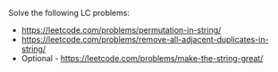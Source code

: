 Solve the following LC problems:
* https://leetcode.com/problems/permutation-in-string/
* https://leetcode.com/problems/remove-all-adjacent-duplicates-in-string/
* Optional - https://leetcode.com/problems/make-the-string-great/